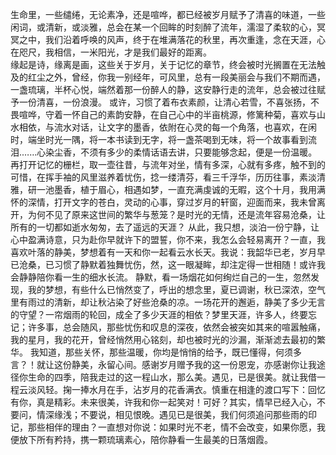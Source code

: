生命里，一些缱绻，无论素净，还是喧哗，都已经被岁月赋予了清喜的味道，一些闲词，或清新，或淡雅，总会在某一个回眸的时刻醉了流年，濡湿了柔软的心，冥冥之中，我们沿着呼唤的风声，终于在堆满落花的秋里，再次重逢，念在天涯，心在咫尺，我相信，一米阳光，才是我们最好的距离。   
       缘起是诗，缘离是画，这些关于岁月，关于记忆的章节，终会被时光搁置在无法触及的红尘之外，曾经，你我一别经年，可风里，总有一段美丽会与我们不期而遇，一盏琉璃，半杯心悦，端然着那一份醉人的静，这安静行走的流年，总会被过往赋予一份清喜，一份浪漫。
       或许，习惯了着布衣素颜，让清心若雪，不喜张扬，不畏喧哗，守着一怀自己的素韵安静，在自己心中的半亩桃源，修篱种菊，喜欢与山水相依，与流水对话，让文字的墨香，依附在心灵的每一个角落，也喜欢，在闲时，端坐时光一隅，将一本书读到无字，将一盏茶喝到无味，将一个故事看到流泪.……心染尘香，不须有多少的柔情话语去讲，只要能够念起，便是一份温暖。
       再打开记忆的栅栏，取一壶往昔，与流年对坐，情有多深，心就有多疼，触不到的可惜，在挥手袖的风里滋养着忧伤，捻一缕清芬，看三千浮华，历历往事，素淡清雅，研一池墨香，植于眉心，相遇如梦，一直充满虔诚的无暇，这个十月，我用满怀的深情，打开文字的苍白，灵动的心事，穿过岁月的轩窗，迎面而来，我未曾离开，为何不见了原来这世间的繁华与葱笼？是时光的无情，还是流年容易沧桑，让所有的一切都如逝水匆匆，去了遥远的天涯？
        从此，我只想，淡泊一份宁静，让心中盈满诗意，只为赴你早就许下的盟誓，你不来，我怎么会轻易离开？一直，我喜欢叶落的静美，梦想着有一天和你一起看云水长天。我说：我韶华已老，岁月早已沧桑，已习惯了静默着独舞忧伤，然，这一眼凝眸，却注定得一世相随！或许我会静静陪你看一生的细水长流。
        静默，看一场烟花如何绚烂自己的一生，忽然发现，我的梦想，有些什么已悄然变了，呼出的想念里，夏已调谢，秋已深浓，空气里有雨过的清新，却让秋沾染了好些沧桑的凉。一场花开的邂逅，静美了多少无言的守望？一帘烟雨的轮回，成全了多少天涯的相依？梦里天涯，许多人，终要忘记；许多事，总会随风，那些忧伤和叹息的深夜，依然会被突如其来的喧嚣触痛，我的星月，我的花开，曾经悄然用心铭刻，却也被时光的沙漏，渐渐滤去最初的繁华。
       我知道，那些关怀，那些温暖，你均是悄悄的给予，既已懂得，何须多言？！就让这份静美，永留心间。感谢岁月赠予我的这一份恩宠，亦感谢你让我途径你生命的四季，陪我走过的这一程山水，那么美。遇见，已是很美。就让我借一程云淡风轻。掬一捧水月在手，沾岁月的花香满衣。慎重在相逢的渡口写下：回忆有你，真是精彩。未来很美，许我和你一起笑对！可好？其实，情早已经入心，不要问，情深缘浅；不要说，相见恨晚。遇见已是很美，我们何须追问那些雨的印记，那些相伴的理由？一直想对你说：如果时光不老，情不会改变，如果你愿，我便放下所有矜持，携一颗琉璃素心，陪你静看一生最美的日落烟霞。

